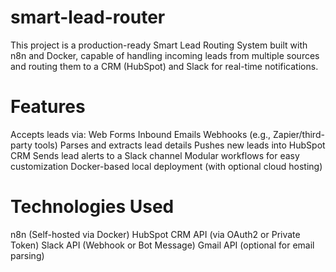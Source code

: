 # smart-lead-router
This project is a production-ready Smart Lead Routing System built with n8n and Docker, capable of handling incoming leads from multiple sources and routing them to a CRM (HubSpot) and Slack for real-time notifications.

# Features
  Accepts leads via:
    Web Forms
    Inbound Emails
    Webhooks (e.g., Zapier/third-party tools)
  Parses and extracts lead details
  Pushes new leads into HubSpot CRM
  Sends lead alerts to a Slack channel
  Modular workflows for easy customization
  Docker-based local deployment (with optional cloud hosting)

# Technologies Used
  n8n (Self-hosted via Docker)
  HubSpot CRM API (via OAuth2 or Private Token)
  Slack API (Webhook or Bot Message)
  Gmail API (optional for email parsing)
